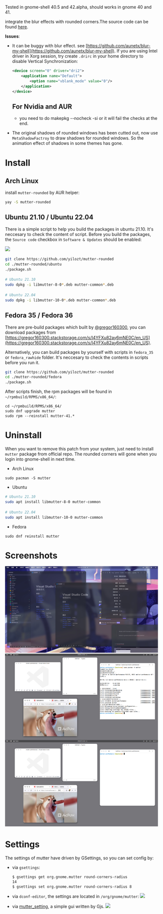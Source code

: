 Tested in gnome-shell 40.5 and 42.alpha, should works in gnome 40 and 41.

integrate the blur effects with rounded corners.The source code can be found [here](https://github.com/yilozt/mutter).

__Issues__:

- It can be buggy with blur effect. see [https://github.com/aunetx/blur-my-shell](https://github.com/aunetx/blur-my-shell). If you are using Intel driver in Xorg session, try create `.drirc` in your home directory to disable Vertical Synchronization: 
  ```xml
  <device screen="0" driver="dri2">
      <application name="Default">
          <option name="vblank_mode" value="0"/>
      </application>
  </device>
  ```
  ## For Nvidia and AUR
  - you need to do makepkg --nocheck -si or it will fail the checks at the end.

- The original shadows of rounded windows has been cutted out, now use `MetaShadowFactroy` to draw shadows for rounded windows. So the animation effect of shadows in some themes has gone. 

# Install

## Arch Linux

install `mutter-rounded` by AUR helper:

```bash
yay -S mutter-rounded
```

## Ubuntu 21.10 / Ubuntu 22.04

There is a simple script to help you build the packages in ubuntu 21.10. It's neccesary to check the content of script. Before you build the packages, the `Source code` checkbox in `Software & Updates` should be enabled:

![](screenshots/ubuntu_settings.png)

```bash
git clone https://github.com/yilozt/mutter-rounded
cd ./mutter-rounded/ubuntu
./package.sh

# Ubuntu 21.10
sudo dpkg -i libmutter-8-0*.deb mutter-common*.deb

# Ubuntu 22.04
sudo dpkg -i libmutter-10-0*.deb mutter-common*.deb
```

## Fedora 35 / Fedora 36

There are pre-build packages which built by [@gregor160300](https://github.com/gregor160300), you can download packages from [https://gregor160300.stackstorage.com/s/I4YFXu82ay6mNE0C/en_US](https://gregor160300.stackstorage.com/s/I4YFXu82ay6mNE0C/en_US).

Alternatively, you can build packages by yourself with scripts in `fedora_35` or `fedora_rawhide` folder. It's neccesary to check the contents in scripts before you run it.

```bash
git clone https://github.com/yilozt/mutter-rounded
cd ./mutter-rounded/fedora
./package.sh
```

After scripts finish, the rpm packages will be found in `~/rpmbuild/RPMS/x86_64/`:

```
cd ~/rpmbuild/RPMS/x86_64/
sudo dnf upgrade mutter
sudo rpm --reinstall mutter-41.*
```

# Uninstall

When you want to remove this patch from your system, just need to install `mutter` package from official repo.
The rounded corners will gone when you login into gnome-shell in next time.

- Arch Linux

```
sudo pacman -S mutter
```

- Ubuntu

```bash
# Ubuntu 21.10
sudo apt install libmutter-8-0 mutter-common

# Ubuntu 22.04
sudo apt install libmutter-10-0 mutter-common
```

- Fedora

```
sudo dnf reinstall mutter
```

# Screenshots

![](screenshots/screenshots1.jpg)
![](screenshots/screenshots0.jpg)

# Settings

The settings of mutter have driven by GSettings, so you can set config by:

- via `gsettings`:
  ```
  $ gsettings get org.gnome.mutter round-corners-radius 
  14
  $ gsettings set org.gnome.mutter round-corners-radius 8
  ```

- via `dconf-editor`, the settings are located in `/org/gnome/mutter`:
  ![](screenshots/dconf-editor.png)

- via [mutter_setting](https://github.com/yilozt/mutter-rounded-setting), a simple gui written by Gjs.
  ![](screenshots/mutter_setting.png)
